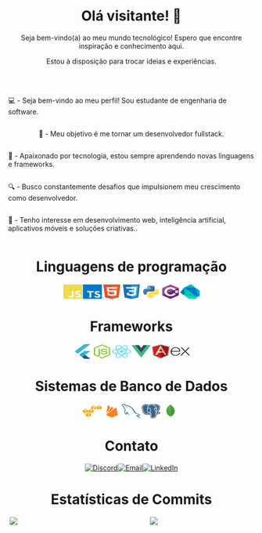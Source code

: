 <h1 align="center">Olá visitante! 👋</h1>
<p align="center">Seja bem-vindo(a) ao meu mundo tecnológico! Espero que encontre inspiração e conhecimento aqui.</p>
<p align="center">Estou à disposição para trocar ideias e experiências.</p>
<br></br>
<div style="display: flex; justify-content: center; flex-direction: column; align-items: center;">
    <p> 💻 - Seja bem-vindo ao meu perfil! Sou estudante de engenharia de software.</p>
    <p> 🚀 - Meu objetivo é me tornar um desenvolvedor fullstack.</p>
    <p> 🌱 - Apaixonado por tecnologia, estou sempre aprendendo novas linguagens e frameworks.</p>
    <p> 🔍 - Busco constantemente desafios que impulsionem meu crescimento como desenvolvedor.</p>
    <p> 🎯 - Tenho interesse em desenvolvimento web, inteligência artificial, aplicativos móveis e soluções criativas..</p>
</div>




<h1 align="center">Linguagens de programação</h1>
<div style="display: flex; justify-content: center; flex-wrap: wrap;">
    <img align="center" alt="JavaScript" height="30" width="40" src="https://raw.githubusercontent.com/devicons/devicon/master/icons/javascript/javascript-plain.svg">
    <img align="center" alt="TypeScript" height="30" width="40" src="https://raw.githubusercontent.com/devicons/devicon/master/icons/typescript/typescript-plain.svg">
    <img align="center" alt="HTML5" height="30" width="40" src="https://raw.githubusercontent.com/devicons/devicon/master/icons/html5/html5-original.svg">
    <img align="center" alt="CSS3" height="30" width="40" src="https://raw.githubusercontent.com/devicons/devicon/master/icons/css3/css3-original.svg">
    <img align="center" alt="Python" height="30" width="40" src="https://raw.githubusercontent.com/devicons/devicon/master/icons/python/python-original.svg">
    <img align="center" alt="C#" height="30" width="40" src="https://raw.githubusercontent.com/devicons/devicon/master/icons/csharp/csharp-original.svg">
    <img align="center" alt="Dart" height="30" width="40" src="https://raw.githubusercontent.com/devicons/devicon/master/icons/dart/dart-original.svg">
</div>



<h1 align="center">Frameworks</h1>
<div style="display: flex; justify-content: center; flex-wrap: wrap;">
    <img align="center" alt="Flutter" height="30" width="40" src="https://raw.githubusercontent.com/devicons/devicon/master/icons/flutter/flutter-original.svg">
    <img align="center" alt="Node.js" height="30" width="40" src="https://raw.githubusercontent.com/devicons/devicon/master/icons/nodejs/nodejs-original.svg">
    <img align="center" alt="React" height="30" width="40" src="https://raw.githubusercontent.com/devicons/devicon/master/icons/react/react-original.svg">
    <img align="center" alt="Vue.js" height="30" width="40" src="https://raw.githubusercontent.com/devicons/devicon/master/icons/vuejs/vuejs-original.svg">
    <img align="center" alt="Angular" height="30" width="40" src="https://raw.githubusercontent.com/devicons/devicon/master/icons/angularjs/angularjs-original.svg">
    <img align="center" alt="Express.js" height="30" width="40" src="https://raw.githubusercontent.com/devicons/devicon/master/icons/express/express-original.svg">
    
</div>

<h1 align="center">Sistemas de Banco de Dados</h1>
<div style="display: flex; justify-content: center; flex-wrap: wrap;">
    <img align="center" alt="AWS" height="30" width="40" src="https://raw.githubusercontent.com/devicons/devicon/master/icons/amazonwebservices/amazonwebservices-original.svg">
    <img align="center" alt="Firebase" height="30" width="40" src="https://raw.githubusercontent.com/devicons/devicon/master/icons/firebase/firebase-plain.svg">
    <img align="center" alt="MySQL" height="30" width="40" src="https://raw.githubusercontent.com/devicons/devicon/master/icons/mysql/mysql-original.svg">
    <img align="center" alt="PostgreSQL" height="30" width="40" src="https://raw.githubusercontent.com/devicons/devicon/master/icons/postgresql/postgresql-original.svg">
    <img align="center" alt="MongoDB" height="30" width="40" src="https://raw.githubusercontent.com/devicons/devicon/master/icons/mongodb/mongodb-original.svg">
</div>

  
<h1 align="center">Contato </h1>
<div style="display: flex; justify-content: center;">
<a href="https://discord.gg/wuelliton_01" target="_blank"><img src="https://img.shields.io/badge/Discord-7289DA?style=for-the-badge&logo=discord&logoColor=white" target="_blank" alt="Discord"></a> 
<a href="mailto:wcsantos100@gmail.com"><img src="https://img.shields.io/badge/-Gmail-%23333?style=for-the-badge&logo=gmail&logoColor=white" target="_blank" alt="Email"></a>
<a href="https://www.linkedin.com/in/wuelliton-christian-santos-080753189" target="_blank"><img src="https://img.shields.io/badge/-LinkedIn-%230077B5?style=for-the-badge&logo=linkedin&logoColor=white" target="_blank" alt="LinkedIn"></a>
</div>


<h1 align="center"> Estatísticas de Commits </h1>
      
<div style="display: flex; justify-content: center;">
    <img src="https://github-readme-stats.vercel.app/api?username=Wuelliton96&show_icons=true&theme=dark&hide_border=true&bg_color=161b22" width="55%" style="margin-right: 10px;">
    <img src="https://github-readme-stats.vercel.app/api/top-langs/?username=Wuelliton96&layout=compact&theme=dark&hide_border=true&bg_color=161b22" width="42%">
</div>
